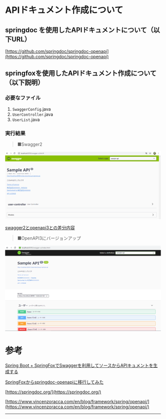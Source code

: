 
# APIドキュメント作成について

## springdoc を使用したAPIドキュメントについて（以下URL）

[https://github.com/springdoc/springdoc-openapi](https://github.com/springdoc/springdoc-openapi)

## springfoxを使用したAPIドキュメント作成について（以下説明）

### 必要なファイル

1. `SwaggerConfig`.java
2. `UserController`.java
3. `UserList`.java

### 実行結果

> ■Swagger2
<img src="./img/swagger2.png" alt="swagger2" title="swagger画面">

[swagger2とopenapi3との差分内容](https://github.com/kenriki/swagger_sample/commit/9f614a3269f72718c30d9d9c32c77e2e0f6fd9ee#diff-b20a26de594adab7d1b61c915e4dc2bb2072fae913a3f61b6fe4b14d6aee47b2)
> ■OpenAPI3にバージョンアップ
<img src="./img/swagger3.png" alt="swagger3" title="swagger画面">

# 参考
[Spring Boot + SpringFoxでSwaggerを利用してソースからAPIキュメントを生成する](https://qiita.com/NagaokaKenichi/items/b6d4d55a202e6a93d047)

[SpringFoxからspringdoc-openapiに移行してみた](https://qiita.com/yukithm/items/fafc54bc331696b0c333)

[https://springdoc.org/](https://springdoc.org/)

[https://www.vincenzoracca.com/en/blog/framework/spring/openapi/](https://www.vincenzoracca.com/en/blog/framework/spring/openapi/)

-------

